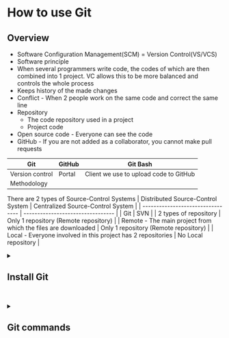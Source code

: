 # How to use Git

## Overview

- Software Configuration Management(SCM) = Version Control(VS/VCS)
- Software principle
- When several programmers write code, the codes of which are then combined into 1 project. VC allows this to be more balanced and controls the whole process
- Keeps history of the made changes
- Conflict - When 2 people work on the same code and correct the same line
- Repository
  - The code repository used in a project
  - Project code    
- Open source code - Everyone can see the code
- GitHub - If you are not added as a collaborator, you cannot make pull requests

| Git        | GitHub  | Git Bash |
| ---------- | ------- | -------- |
| Version control | Portal | Client we use to upload code to GitHub |
| Methodology | | |


There are 2 types of Source-Control Systems 
| Distributed Source-Control System | Centralized Source-Control System |
| --------------------------------- | --------------------------------- |
| Git | SVN |
| 2 types of repository | Only 1 repository (Remote repository) |
| Remote - The main project from which the files are downloaded | Only 1 repository (Remote repository) |
| Local - Everyone involved in this project has 2 repositories | No Local repository |


  


<details>
<summary><h2>Install Git</h2></summary>
<br>
     
1. To install Git visit - https://git-scm.com/
2. Follow the below steps for the installation

     ![step-1](git-steps/g-1.png) 
     ![step-2](git-steps/g-2.png)

     ![step-3](git-steps/g-3.png)

     ![step-4](git-steps/g-4.png)

     ![step-5](git-steps/g-5.png)
 
     ![step-6](git-steps/g-6.png)

     ![step-7](git-steps/g-7.png)

     ![step-8](git-steps/g-8.png)

     ![step-9](git-steps/g-9.png)

     ![step-10](git-steps/g-10.png)

     ![step-11](git-steps/g-11.png)

     ![step-12](git-steps/g-12.png)

     ![step-13](git-steps/g-13.png)

     ![step-14](git-steps/g-14.png)

     ![step-15](git-steps/g-15.png)

     ![step-16](git-steps/g-16.png)
     
     ![step-17](git-steps/g-17.png)
</details>


##

<details>
<summary><h2>Git commands</h2></summary>
<br>

Before following the below commands you would need to set Git with your GitHub profile. You can check [here](https://docs.github.com/en/get-started/getting-started-with-git/setting-your-username-in-git) how to do it.


1. Create a folder on your Desktop named "test"

2. Right click on it and select "Git Bash Here"

   ![1](git-commands/w-1.png)

4. Open the folder "test"

5. In the Git console write the command
   ```
   git init
   ```
   This command created a Local repository on your PC
   
   ![2](git-commands/w-2.png)

5. Create "file-1.txt" in the "test" folder 
   ```
   touch file-1.txt
   ```
   ![3](git-commands/w-3.png)

6. Lets check the status of our Local repository
   ```
   git status
   ```
   ![4](git-commands/w-4.png)

   From the result we got, it can be seen that we don't have any commits and we have 1 untracked files.

7. As mentioned in the result we got from the previous point we need to use:
   ```
   git add file-1.txt
   ```
   ![5](git-commands/w-5.png)

8. Lets check the status again
   ```
   git status
   ```
   
   ![6](git-commands/w-6.png)

9. Commit the changes
   ```
   git commit -m "Add text file"
   ```
   ```
   git commit -m "[Message]"
   ```

   ![7](git-commands/w-7.png)
   
   From the above message we can see that we have added a new commit call "Add text file" and we have changed 1 file(file-1.txt)

10. Check the status
    ```
    git status
    ```
    
    ![8](git-commands/w-8.png)

    When we see the above message, that means we are ready to the push the changes and add them to the Remove repository.

11. Add some text to file-1.txt
    ```
    echo "Sofia" >> file-1.txt
    ```

    ![9](git-commands/w-9.png)

12. You can clear your console using
    ```
    clear
    ```

13. After adding text to file-1.txt, check the status
    ```
    git status
    ```

    ![10](git-commands/w-10.png)

    From the above message we can either prepare our changes for commit or discard the changes we have made.
    If we want to restore the previous state of the file we have to use:
    ```
    git restore file-1.txt
    ```

    If we want to keep the changes we made and prepare them for commit we have to use:
    ```
    git add file-1.txt
    ```
    With this command we can add 1 file at a time, but what if we have multiple...

14. Add 2 more files to our "test" folder
    ```
    touch file-2.txt
    touch file-3.txt
    ```
    ![11](git-commands/w-11.png)

15. Check the status
    ```
    git status
    ```
    ![12](git-commands/w-12.png)

16. Add all files at once
    ```
    git add .
    ```
    ![13](git-commands/w-13.png)

17. Check the status
    ```
    git status
    ```
    ![14](git-commands/w-14.png)

18. Commit the changes
    ```
    git commit -m "Added 2 new files and changed file-1.txt"
    ```
    ![15](git-commands/w-15.png)

19. Check the status
    ```
    git status
    ```
    ![16](git-commands/w-16.png)

20. Remove file-3.txt
    ```
    rm -i file-3.txt
    ```
    Since we are using "-i", we will be asked whether we want this file to be deleted. 
    ![17](git-commands/w-17.png)

21. Check the status
    ```
    git status
    ```
    ![18](git-commands/w-18.png)

22. Prepare everything for commit and check the status
    ```
    git add .
    git status
    ```
    ![19](git-commands/w-19.png)

23. Commit
    ```
    git commit -m "Deleted file-3.txt"
    ```
    ![20](git-commands/w-20.png)

21. Check the history of our commits
    ```
    git log
    ```
    ![21](git-commands/w-21.png)

21. a



    
</details>
